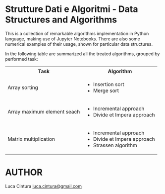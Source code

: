 # Strutture Dati e Algoritmi - Data Structures and Algorithms

This is a collection of remarkable algorithms implementation in Python language, making use of Jupyter Notebooks. There are also some numerical examples of their usage, shown for particular data structures.

In the following table are summarized all the treated algorithms, grouped by performed task:

<table>
<tr><th>Task		                <th>Algorithm
<tr><td>Array sorting	            <td> <ul> <li>Insertion sort <li>Merge sort <ul>
<tr><td>Array maximum element seach <td> <ul> <li>Incremental approach <li>Divide et Impera approach <ul>
<tr><td>Matrix multiplication   	<td> <ul> <li>Incremental approach <li>Divide et Impera approach <li>Strassen algorithm <ul>
</table>

# AUTHOR

Luca Cintura <luca.cintura@gmail.com> <br />
